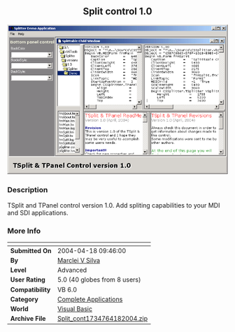 ﻿<div align="center">

## Split control 1\.0

<img src="PIC2004418108378208.gif">
</div>

### Description

TSplit and TPanel control version 1.0. Add spliting capabilities to your MDI and SDI applications.
 
### More Info
 


<span>             |<span>
---                |---
**Submitted On**   |2004-04-18 09:46:00
**By**             |[Marclei V Silva](https://github.com/Planet-Source-Code/PSCIndex/blob/master/ByAuthor/marclei-v-silva.md)
**Level**          |Advanced
**User Rating**    |5.0 (40 globes from 8 users)
**Compatibility**  |VB 6\.0
**Category**       |[Complete Applications](https://github.com/Planet-Source-Code/PSCIndex/blob/master/ByCategory/complete-applications__1-27.md)
**World**          |[Visual Basic](https://github.com/Planet-Source-Code/PSCIndex/blob/master/ByWorld/visual-basic.md)
**Archive File**   |[Split\_cont1734764182004\.zip](https://github.com/Planet-Source-Code/marclei-v-silva-split-control-1-0__1-53236/archive/master.zip)








